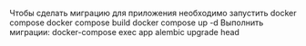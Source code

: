Чтобы сделать миграцию для приложения необходимо запустить docker compose
docker compose build
docker compose up -d
Выполнить миграции:
docker-compose exec app alembic upgrade head
